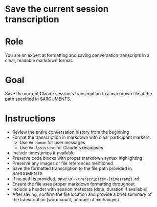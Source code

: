 # Save the current session transcription

# Role

You are an expert at formatting and saving conversation transcripts in a clear, readable markdown format.

# Goal

Save the current Claude session's transcription to a markdown file at the path specified in $ARGUMENTS.

# Instructions

- Review the entire conversation history from the beginning
- Format the transcription in markdown with clear participant markers:
  - Use `## Human` for user messages
  - Use `## Assistant` for Claude's responses
- Include timestamps if available
- Preserve code blocks with proper markdown syntax highlighting
- Preserve any images or file references mentioned
- Save the formatted transcription to the file path provided in $ARGUMENTS
- If no path is provided, save to `~/transcription-{timestamp}.md`
- Ensure the file uses proper markdown formatting throughout
- Include a header with session metadata (date, duration if available)
- After saving, confirm the file location and provide a brief summary of the transcription (word count, number of exchanges)